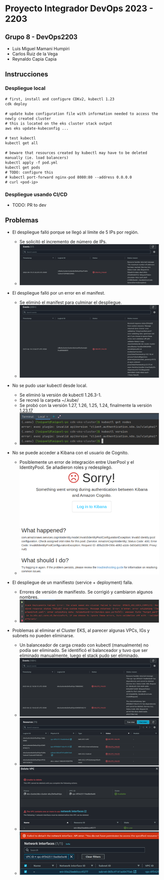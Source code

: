 # Proyecto Integrador DevOps 2023 - 2203

## Grupo 8 - DevOps2203

- Luis Miguel Mamani Humpiri
- Carlos Ruiz de la Vega
- Reynaldo Capia Capia

## Instrucciones

### Despliegue local

```shell
# first, install and configure CDKv2, kubectl 1.23
cdk deploy

# update kube configuration file with information needed to access the newly created cluster
# this is located on the eks cluster stack output
aws eks update-kubeconfig ...

# test kubectl
kubectl get all

# beware that resources created by kubectl may have to be deleted manually (ie. load balancers)
kubectl apply -f pod.yml
kubectl get pods
# TODO: configure this
# kubectl port-forward nginx-pod 8080:80 --address 0.0.0.0
# curl <pod-ip>
```

### Despliegue usando CI/CD

- TODO: PR to dev

## Problemas

- El despliegue falló porque se llegó al límite de 5 IPs por región.
    - Se solicitó el incremento de número de IPs.
    - ![img.png](img.png)

- El despliegue falló por un error en el manifest.
    - Se eliminó el manifest para culminar el despliegue.
    - ![img_1.png](img_1.png)

- No se pudo usar kubectl desde local.
    - Se eliminó la versión de kubectl 1.26.3-1.
    - Se recreó la carpeta ~/.kube/
    - Se probó con la versión 1.27, 1.26, 1.25, 1.24, finalmente la versión [1.23.17](https://github.com/kubernetes/kubernetes/blob/master/CHANGELOG/CHANGELOG-1.23.md#client-binaries) 
    - ![img_2.png](img_2.png)

- No se puede acceder a Kibana con el usuario de Cognito.
    - Posiblemente un error de integración entre UserPool y el IdentityPool. Se añadieron roles y redesplegó.
    - ![img_3.png](img_3.png)

- El despliegue de un manifiesto (service + deployment) falla.
    - Errores de versión de manifiesto. Se corrigió y cambiaron algunos nombres.
    - ![img_4.png](img_4.png)

- Problemas al eliminar el Cluster EKS, al parecer algunas VPCs, IGs y subnets no pueden eliminarse.
    - Un balanceador de carga creado con kubectl (manualmente) no podía ser eliminado. Se identificó el balanceador y tuvo que ser eliminado manualmente, luego el stack pudo ser eliminado.
    - ![img_8.png](img_8.png)
    - ![img_7.png](img_7.png)
    - ![img_6.png](img_6.png)
    - ![img_5.png](img_5.png)
